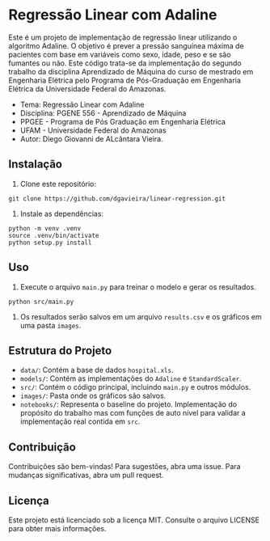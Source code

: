 
# Regressão Linear com Adaline

Este é um projeto de implementação de regressão linear utilizando o algoritmo Adaline. O objetivo é prever a pressão sanguínea máxima de pacientes com base em variáveis como sexo, idade, peso e se são fumantes ou não.
Este código trata-se da implementação do segundo trabalho da disciplina Aprendizado de Máquina do curso de mestrado em Engenharia Elétrica pelo Programa de Pós-Graduação em Engenharia Elétrica da Universidade Federal do Amazonas.

* Tema: Regressão Linear com Adaline
* Disciplina: PGENE 556 - Aprendizado de Máquina
* PPGEE - Programa de Pós Graduação em Engenharia Elétrica
* UFAM - Universidade Federal do Amazonas
* Autor: Diego Giovanni de ALcântara Vieira.

## Instalação

1. Clone este repositório:
```
git clone https://github.com/dgavieira/linear-regression.git
```

1. Instale as dependências:

```
python -m venv .venv
source .venv/bin/activate
python setup.py install
```

## Uso

1. Execute o arquivo `main.py` para treinar o modelo e gerar os resultados.
```
python src/main.py
```

1. Os resultados serão salvos em um arquivo `results.csv` e os gráficos em uma pasta `images`.

## Estrutura do Projeto

- `data/`: Contém a base de dados `hospital.xls`.
- `models/`: Contém as implementações do `Adaline` e `StandardScaler`.
- `src/`: Contém o código principal, incluindo `main.py` e outros módulos.
- `images/`: Pasta onde os gráficos são salvos.
- `notebooks/`: Representa o baseline do projeto. Implementação do propósito do trabalho mas com funções de auto nível para validar a implementação real contida em `src`.

## Contribuição

Contribuições são bem-vindas! Para sugestões, abra uma issue. Para mudanças significativas, abra um pull request.

## Licença

Este projeto está licenciado sob a licença MIT. Consulte o arquivo LICENSE para obter mais informações.